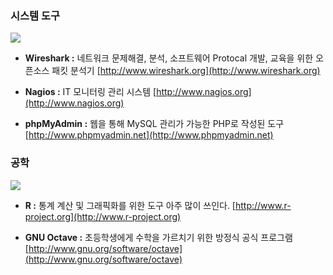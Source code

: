 ### 시스템 도구

![](/assets/와이어샤크.jpg)

* **Wireshark :** 네트워크 문제해결, 분석, 소프트웨어 Protocal 개발, 교육을 위한 오픈소스 패킷 분석기 [http://www.wireshark.org](http://www.wireshark.org)

* **Nagios :** IT 모니터링 관리 시스템 [http://www.nagios.org](http://www.nagios.org)

* **phpMyAdmin :** 웹을 통해 MySQL 관리가 가능한 PHP로 작성된 도구 [http://www.phpmyadmin.net](http://www.phpmyadmin.net)

### 공학

![](/assets/R.png)

* **R :** 통계 계산 및 그래픽화를 위한 도구 아주 많이 쓰인다. [http://www.r-project.org](http://www.r-project.org)

* **GNU Octave :** 초등학생에게 수학을 가르치기 위한 방정식 공식 프로그램 [http://www.gnu.org/software/octave](http://www.gnu.org/software/octave)






